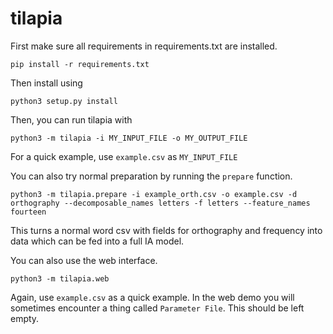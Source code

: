 # tilapia

First make sure all requirements in requirements.txt are installed.

```
pip install -r requirements.txt
```

Then install using

```
python3 setup.py install
```

Then, you can run tilapia with

```
python3 -m tilapia -i MY_INPUT_FILE -o MY_OUTPUT_FILE
```

For a quick example, use `example.csv` as `MY_INPUT_FILE`

You can also try normal preparation by running the `prepare` function.

```
python3 -m tilapia.prepare -i example_orth.csv -o example.csv -d orthography --decomposable_names letters -f letters --feature_names fourteen
```

This turns a normal word csv with fields for orthography and frequency into data which can be fed into a full IA model.


You can also use the web interface.

```
python3 -m tilapia.web
```

Again, use `example.csv` as a quick example.
In the web demo you will sometimes encounter a thing called `Parameter File`.
This should be left empty.
